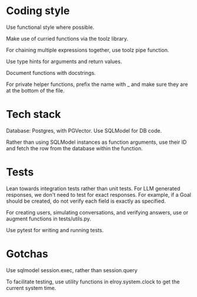 # Coding style

Use functional style where possible. 

Make use of curried functions via the toolz library.

For chaining multiple expressions together, use toolz pipe function.

Use type hints for arguments and return values.

Document functions with docstrings.

For private helper functions, prefix the name with _ and make sure they are at the bottom of the file.


# Tech stack

Database: Postgres, with PGVector. Use SQLModel for DB code.

Rather than using SQLModel instances as function arguments, use their ID and fetch the row from the database within the function.

# Tests

Lean towards integration tests rather than unit tests. For LLM generated responses, we don't need to test for exact responses. For example, if a Goal should be created, do not verify each field is exactly as specified.

For creating users, simulating conversations, and verifying answers, use or augment functions in tests/utils.py. 

Use pytest for writing and running tests.

# Gotchas

Use sqlmodel session.exec, rather than session.query

To facilitate testing, use utility functions in elroy.system.clock to get the current system time.


